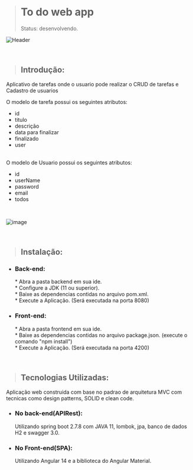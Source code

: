 > <h1>To do web app</h1>
 > Status: desenvolvendo.</br>
![Header](https://user-images.githubusercontent.com/44982114/218023185-ff4ba696-f054-48d4-8891-ef978ea5057b.png)

</br>

 > <h2>Introdução:</h2>

 Aplicativo de tarefas onde o usuario pode realizar o CRUD de tarefas e Cadastro de usuarios</br>
 
 O modelo de tarefa possui os seguintes atributos:</br>
   <ul>
    <li>id</li>
    <li>titulo</li>
    <li>descrição</li>
    <li>data para finalizar</li>
    <li>finalizado</li>
    <li>user</li>
   </ul></br>
 O modelo de Usuario possui os seguintes atributos:</br>
 <ul>
    <li>id</li>
    <li>userName</li>
    <li>password</li>
    <li>email</li>
    <li>todos</li>
   </ul></br>
 
 ![image](https://user-images.githubusercontent.com/44982114/219597688-85d59260-10dd-454e-a64c-a14ff9a58f0b.png)


 </br>
 
 > <h2>Instalação:</h2>
  
 <ul>
    <li>
      <h3>Back-end:</h3>
        * Abra a pasta backend em sua ide.</br>
        * Configure a JDK (11 ou superior).</br>
        * Baixe as dependencias contidas no arquivo pom.xml.</br>
        * Execute a Aplicação. (Será executada na porta 8080)</br>
    </li>
    <li>
      <h3>Front-end:</h3>
        * Abra a pasta frontend em sua ide.</br>
        * Baixe as dependencias contidas no arquivo package.json. (execute o comando "npm install")</br>
        * Execute a Aplicação. (Será executada na porta 4200)</br>
   </li>
 </ul>
 
 </br>
 
 > <h2>Tecnologias Utilizadas:</h2>
   Aplicação web construida com base no padrao de arquitetura MVC com tecnicas como design patterns, SOLID e clean code.</br>
   
  <ul>
    <li><h3>No back-end(APIRest):</h3>
        Utilizando spring boot 2.7.8 com JAVA 11, lombok, jpa, banco de dados H2 e swagger 3.0.
    </li>
    <li><h3>No Front-end(SPA):</h3>
       Utilizando Angular 14 e a biblioteca do Angular Material.
    </li>
  </ul>
